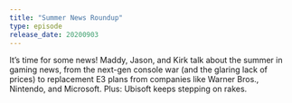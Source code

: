 ```yaml
---
title: "Summer News Roundup"
type: episode
release_date: 20200903
---
```

It’s time for some news! Maddy, Jason, and Kirk talk about the summer in gaming news, from the next-gen console war (and the glaring lack of prices) to replacement E3 plans from companies like Warner Bros., Nintendo, and Microsoft. Plus: Ubisoft keeps stepping on rakes.